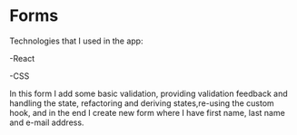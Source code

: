 # Forms

Technologies that I used in the app:

-React

-CSS

In this form I add some basic validation,
providing validation feedback and handling the state,
refactoring and deriving states,re-using the custom hook,
and in the end I
create new form where I have first name, last name and
e-mail address.
